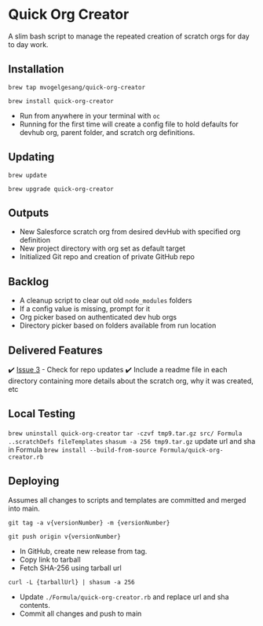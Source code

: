 # Quick Org Creator

A slim bash script to manage the repeated creation of scratch orgs for day to day work.

## Installation

`brew tap mvogelgesang/quick-org-creator`

`brew install quick-org-creator` 

- Run from anywhere in your terminal with `oc`
- Running for the first time will create a config file to hold defaults for devhub org, parent folder, and scratch org definitions.

## Updating

`brew update`

`brew upgrade quick-org-creator`

## Outputs

- New Salesforce scratch org from desired devHub with specified org definition
- New project directory with org set as default target
- Initialized Git repo and creation of private GitHub repo

## Backlog

- A cleanup script to clear out old `node_modules` folders
- If a config value is missing, prompt for it
- Org picker based on authenticated dev hub orgs
- Directory picker based on folders available from run location

## Delivered Features

✔️ [Issue 3](https://github.com/mvogelgesang/quick-org-creator/issues/3) - Check for repo updates 
✔️ Include a readme file in each directory containing more details about the scratch org, why it was created, etc

## Local Testing

`brew uninstall quick-org-creator`
`tar -czvf tmp9.tar.gz src/ Formula ..scratchDefs fileTemplates`
`shasum -a 256 tmp9.tar.gz`
update url and sha in Formula
`brew install --build-from-source Formula/quick-org-creator.rb`

## Deploying

Assumes all changes to scripts and templates are committed and merged into main.

`git tag -a v{versionNumber} -m {versionNumber}`

`git push origin v{versionNumber}`

- In GitHub, create new release from tag.
- Copy link to tarball
- Fetch SHA-256 using tarball url

`curl -L {tarballUrl} | shasum -a 256`

- Update `./Formula/quick-org-creator.rb` and replace url and sha contents.
- Commit all changes and push to main

